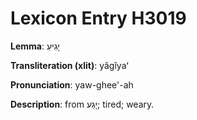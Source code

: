 # Lexicon Entry H3019

**Lemma**: יָגִיעַ

**Transliteration (xlit)**: yâgîyaʻ

**Pronunciation**: yaw-ghee'-ah

**Description**:
from יָגַע; tired; weary.
